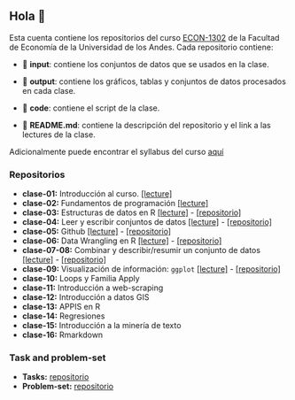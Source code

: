 ## Hola 👋

Esta cuenta contiene los repositorios del curso [ECON-1302](https://github.com/taller-r-202302) de la Facultad de Economía de la Universidad de los Andes. Cada repositorio contiene:

- :file_folder: **input**: contiene los conjuntos de datos que se usados en la clase.

- :file_folder: **output**: contiene los gráficos, tablas y conjuntos de datos procesados en cada clase. 

- :file_folder: **code**: contiene el script de la clase.

- :book: **README.md**: contiene la descripción del repositorio y el link a las lectures de la clase.

Adicionalmente puede encontrar el syllabus del curso [aquí](https://github.com/taller-r-202302/.github/blob/main/syllabus.pdf)

### Repositorios
- **clase-01:** Introducción al curso. [[lecture]](https://lectures-r.gitlab.io/taller-r/clase-01/)
- **clase-02:** Fundamentos de programación [[lecture]](https://lectures-r.gitlab.io/taller-r/clase-02/)
- **clase-03:** Estructuras de datos en R [[lecture]](https://lectures-r.gitlab.io/taller-r/clase-03/) - [[repositorio]](https://github.com/taller-r-202302/clase-03)
- **clase-04:** Leer y escribir conjuntos de datos [[lecture]](https://lectures-r.gitlab.io/taller-r/clase-04/) - [[repositorio]](https://github.com/taller-r-202302/clase-04)
- **clase-05:** Github [[lecture]](https://lectures-r.gitlab.io/taller-r/clase-05) - [[repositorio]](https://github.com/taller-r-202302/clase-05)
- **clase-06:** Data Wrangling en R [[lecture]](https://lectures-r.gitlab.io/taller-r/clase-06) - [[repositorio]](https://github.com/taller-r-202302/clase-06) 
- **clase-07-08:** Combinar y describir/resumir un conjunto de datos [[lecture]](https://lectures-r.gitlab.io/taller-r/clase-07) - [[repositorio]](https://github.com/taller-r-202302/clase-07-08) 
- **clase-09:** Visualización de información: `ggplot` [[lecture]](https://lectures-r.gitlab.io/taller-r/clase-09) - [[repositorio]](https://github.com/taller-r-202302/clase-09) 
- **clase-10:** Loops y Familia Apply
- **clase-11:** Introducción a web-scraping
- **clase-12:** Introducción a datos GIS
- **clase-13:** APPIS en R
- **clase-14:** Regresiones 
- **clase-15:** Introducción a la minería de texto
- **clase-16:** Rmarkdown

### Task and problem-set

- **Tasks:** [repositorio](https://github.com/taller-r-202302/tasks)
- **Problem-set:** [repositorio](https://github.com/taller-r-202302/problem-sets)




